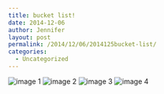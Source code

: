 ```yaml
---
title: bucket list!
date: 2014-12-06
author: Jennifer
layout: post
permalink: /2014/12/06/2014125bucket-list/
categories:
  - Uncategorized
---
```

![image 1](/teamelam/assets/images/2014-12-06-2014125bucket-list/2014-12-04+16.34.14.jpg)
![image 2](/teamelam/assets/images/2014-12-06-2014125bucket-list/2014-12-04+16.50.30.jpg)
![image 3](/teamelam/assets/images/2014-12-06-2014125bucket-list/2014-12-04+16.50.35.jpg)
![image 4](/teamelam/assets/images/2014-12-06-2014125bucket-list/2014-12-04+17.35.03.jpg)
